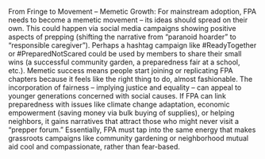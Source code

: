 From Fringe to Movement – Memetic Growth: For mainstream adoption, FPA needs to become a memetic movement – its ideas should spread on their own. This could happen via social media campaigns showing positive aspects of prepping (shifting the narrative from “paranoid hoarder” to “responsible caregiver”). Perhaps a hashtag campaign like #ReadyTogether or #PreparedNotScared could be used by members to share their small wins (a successful community garden, a preparedness fair at a school, etc.). Memetic success means people start joining or replicating FPA chapters because it feels like the right thing to do, almost fashionable. The incorporation of fairness – implying justice and equality – can appeal to younger generations concerned with social causes. If FPA can link preparedness with issues like climate change adaptation, economic empowerment (saving money via bulk buying of supplies), or helping neighbors, it gains narratives that attract those who might never visit a “prepper forum.” Essentially, FPA must tap into the same energy that makes grassroots campaigns like community gardening or neighborhood mutual aid cool and compassionate, rather than fear-based.